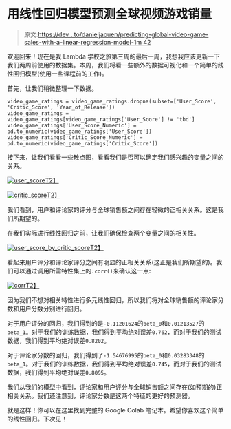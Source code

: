 # 用线性回归模型预测全球视频游戏销量

> 原文:[https://dev . to/danieljaouen/predicting-global-video-game-sales-with-a-linear-regression-model-1m 42](https://dev.to/danieljaouen/predicting-global-video-game-sales-with-a-linear-regression-model-1m42)

欢迎回来！现在是我 Lambda 学校之旅第三周的最后一周，我想我应该更新一下我们两周前使用的数据集。本周，我们将看一些额外的数据可视化和一个简单的线性回归模型(使用一些课程前的工作)。

首先，让我们稍微整理一下数据。

```
video_game_ratings = video_game_ratings.dropna(subset=['User_Score', 'Critic_Score', 'Year_of_Release'])
video_game_ratings = video_game_ratings[video_game_ratings['User_Score'] != 'tbd']
video_game_ratings['User_Score_Numeric'] = pd.to_numeric(video_game_ratings['User_Score'])
video_game_ratings['Critic_Score_Numeric'] = pd.to_numeric(video_game_ratings['Critic_Score']) 
```

接下来，让我们看看一些散点图，看看我们是否可以确定我们感兴趣的变量之间的关系。

[![user_score](../Images/d06578500d0f601d9f9f0b8425aa9fe0.png "Global Sales by User Score")T2】](https://res.cloudinary.com/practicaldev/image/fetch/s--WUuEN4eS--/c_limit%2Cf_auto%2Cfl_progressive%2Cq_auto%2Cw_880/https://dcj24-storage.s3.amazonaws.com/lambda/images/user_score.png)

[![critic_score](../Images/5c3cc386109539e886f07bea216434e6.png "Global Sales by Critic Score")T2】](https://res.cloudinary.com/practicaldev/image/fetch/s--nB7UpMAZ--/c_limit%2Cf_auto%2Cfl_progressive%2Cq_auto%2Cw_880/https://dcj24-storage.s3.amazonaws.com/lambda/images/critic_score.png)

我们看到，用户和评论家的评分与全球销售额之间存在轻微的正相关关系。这是我们所期望的。

在我们实际进行线性回归之前，让我们确保检查两个变量之间的相关性。

[![user_score_by_critic_score](../Images/3d1b4b3d57621a2e0bbcee01fcd7cbd5.png "User Score by Critic Score")T2】](https://res.cloudinary.com/practicaldev/image/fetch/s--shT-1al_--/c_limit%2Cf_auto%2Cfl_progressive%2Cq_auto%2Cw_880/https://dcj24-storage.s3.amazonaws.com/lambda/images/critic_score_user_score.png)

看起来用户评分和评论家评分之间有明显的正相关关系(这正是我们所期望的)。我们可以通过调用所需特性集上的`.corr()`来确认这一点:

[![corr](../Images/f1a58bf56deb362170738058191dba30.png "Correlation between Critic Score and User Score")T2】](https://res.cloudinary.com/practicaldev/image/fetch/s--1J3XeN6_--/c_limit%2Cf_auto%2Cfl_progressive%2Cq_auto%2Cw_880/https://dcj24-storage.s3.amazonaws.com/lambda/images/corr.png)

因为我们不想对相关特性进行多元线性回归，所以我们将对全球销售额的评论家分数和用户分数分别进行回归。

对于用户评分的回归，我们得到的是`-0.11201624`的`beta_0`和`0.01213527`的`beta_1`。对于我们的训练数据，我们得到平均绝对误差`0.762`，而对于我们的测试数据，我们得到平均绝对误差`0.8202`。

对于评论家分数的回归，我们得到了`-1.54676995`的`beta_0`和`0.03283348`的`beta_1`。对于我们的训练数据，我们得到平均绝对误差`0.745`，而对于我们的测试数据，我们得到平均绝对误差`0.8095`。

我们从我们的模型中看到，评论家和用户评分与全球销售额之间存在(如预期的)正相关关系。我们还注意到，评论家分数是这两个特征的更好的预测器。

就是这样！你可以在这里找到完整的 Google Colab 笔记本。希望你喜欢这个简单的线性回归。下次见！